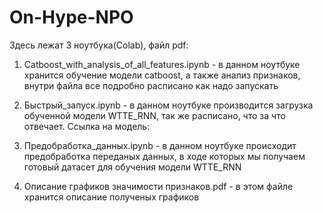 # On-Hype-NPO

Здесь лежат 3 ноутбука(Colab), файл pdf:

1) Catboost_with_analysis_of_all_features.ipynb - в данном ноутбуке хранится обучение модели catboost, а также анализ признаков, внутри файла все подробно расписано как надо запускать

2) Быстрый_запуск.ipynb - в данном ноутбуке производится загрузка обученной модели WTTE_RNN, так же расписано, что за что отвечает. Ссылка на модель: 

3) Предобработка_данных.ipynb - в данном ноутбуке происходит предобработка переданых данных, в ходе которых мы получаем готовый датасет для обучения модели WTTE_RNN

4) Описание графиков значимости признаков.pdf - в этом файле хранится описание полученых графиков

